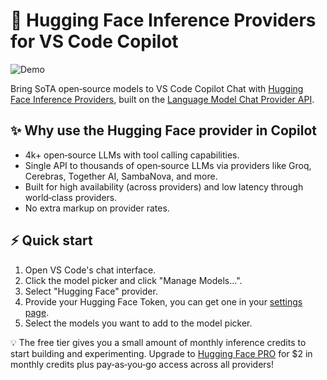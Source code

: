 # 🤗 Hugging Face Inference Providers for VS Code Copilot

![Demo](assets/demo.gif)

<!-- Place demo.gif at docs/inference-providers/guides/assets/demo.gif -->

Bring SoTA open‑source models to VS Code Copilot Chat with [Hugging Face Inference Providers](https://huggingface.co/docs/inference-providers/index), built on the [Language Model Chat Provider API](https://code.visualstudio.com/api/extension-guides/ai/language-model-chat-provider).

## ✨ Why use the Hugging Face provider in Copilot
- 4k+ open‑source LLMs with tool calling capabilities.
- Single API to thousands of open‑source LLMs via providers like Groq, Cerebras, Together AI, SambaNova, and more.
- Built for high availability (across providers) and low latency through world‑class providers.
- No extra markup on provider rates.

## ⚡ Quick start
1. Open VS Code's chat interface.
2. Click the model picker and click "Manage Models...".
3. Select "Hugging Face" provider.
4. Provide your Hugging Face Token, you can get one in your [settings page](https://huggingface.co/settings/tokens/new?ownUserPermissions=inference.serverless.write&tokenType=fineGrained).
5. Select the models you want to add to the model picker.

💡 The free tier gives you a small amount of monthly inference credits to start building and experimenting. Upgrade to [Hugging Face PRO](https://huggingface.co/pro) for $2 in monthly credits plus pay‑as‑you‑go access across all providers!

